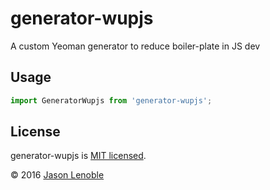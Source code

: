 # generator-wupjs
A custom Yeoman generator to reduce boiler-plate in JS dev

## Usage

```js
import GeneratorWupjs from 'generator-wupjs';
```

## License

generator-wupjs is [MIT licensed](./LICENSE).

© 2016 [Jason Lenoble](mailto:jason.lenoble@gmail.com)
